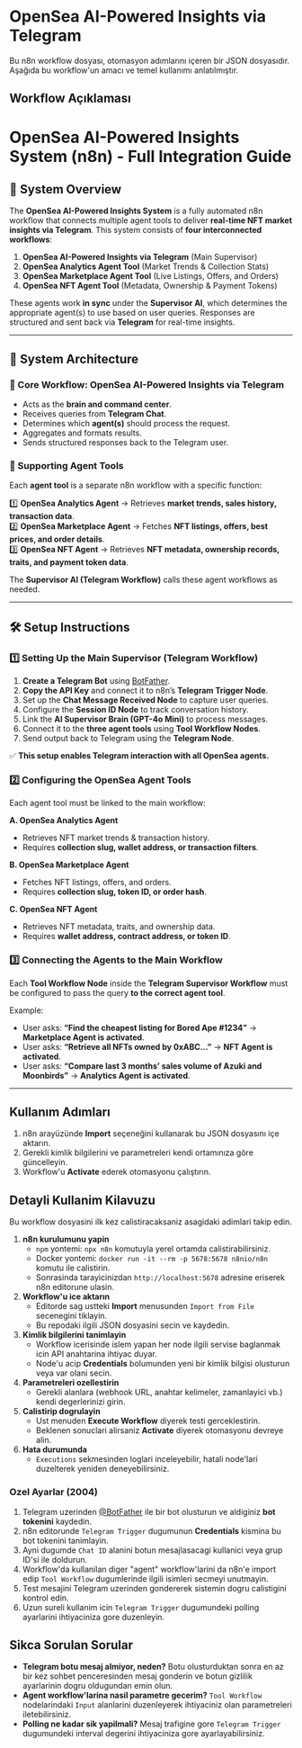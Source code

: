 # OpenSea AI-Powered Insights via Telegram

Bu n8n workflow dosyası, otomasyon adımlarını içeren bir JSON dosyasıdır.
Aşağıda bu workflow'un amacı ve temel kullanımı anlatılmıştır.

## Workflow Açıklaması
# OpenSea AI-Powered Insights System (n8n) - Full Integration Guide

## 🚀 System Overview
The **OpenSea AI-Powered Insights System** is a fully automated n8n workflow that connects multiple agent tools to deliver **real-time NFT market insights via Telegram**. This system consists of **four interconnected workflows**:

1. **OpenSea AI-Powered Insights via Telegram** (Main Supervisor)  
2. **OpenSea Analytics Agent Tool** (Market Trends & Collection Stats)  
3. **OpenSea Marketplace Agent Tool** (Live Listings, Offers, and Orders)  
4. **OpenSea NFT Agent Tool** (Metadata, Ownership & Payment Tokens)

These agents work **in sync** under the **Supervisor AI**, which determines the appropriate agent(s) to use based on user queries. Responses are structured and sent back via **Telegram** for real-time insights.

---

## 🔗 **System Architecture**

### **🔹 Core Workflow: OpenSea AI-Powered Insights via Telegram**
- Acts as the **brain and command center**.
- Receives queries from **Telegram Chat**.
- Determines which **agent(s)** should process the request.
- Aggregates and formats results.
- Sends structured responses back to the Telegram user.

### **🔹 Supporting Agent Tools**
Each **agent tool** is a separate n8n workflow with a specific function:

1️⃣ **OpenSea Analytics Agent** → Retrieves **market trends, sales history, transaction data**.  
2️⃣ **OpenSea Marketplace Agent** → Fetches **NFT listings, offers, best prices, and order details**.  
3️⃣ **OpenSea NFT Agent** → Retrieves **NFT metadata, ownership records, traits, and payment token data**.

The **Supervisor AI (Telegram Workflow)** calls these agent workflows as needed.

---

## 🛠 **Setup Instructions**

### **1️⃣ Setting Up the Main Supervisor (Telegram Workflow)**
1. **Create a Telegram Bot** using [BotFather](https://t.me/botfather).
2. **Copy the API Key** and connect it to n8n’s **Telegram Trigger Node**.
3. Set up the **Chat Message Received Node** to capture user queries.
4. Configure the **Session ID Node** to track conversation history.
5. Link the **AI Supervisor Brain (GPT-4o Mini)** to process messages.
6. Connect it to the **three agent tools** using **Tool Workflow Nodes**.
7. Send output back to Telegram using the **Telegram Node**.

✅ **This setup enables Telegram interaction with all OpenSea agents.**

### **2️⃣ Configuring the OpenSea Agent Tools**
Each agent tool must be linked to the main workflow:

**A. OpenSea Analytics Agent**
- Retrieves NFT market trends & transaction history.
- Requires **collection slug, wallet address, or transaction filters**.

**B. OpenSea Marketplace Agent**
- Fetches NFT listings, offers, and orders.
- Requires **collection slug, token ID, or order hash**.

**C. OpenSea NFT Agent**
- Retrieves NFT metadata, traits, and ownership data.
- Requires **wallet address, contract address, or token ID**.

### **3️⃣ Connecting the Agents to the Main Workflow**
Each **Tool Workflow Node** inside the **Telegram Supervisor Workflow** must be configured to pass the query **to the correct agent tool**.

Example:
- User asks: **“Find the cheapest listing for Bored Ape #1234”** → **Marketplace Agent is activated**.
- User asks: **“Retrieve all NFTs owned by 0xABC...”** → **NFT Agent is activated**.
- User asks: **“Compare last 3 months’ sales volume of Azuki and Moonbirds”** → **Analytics Agent is activated**.

---

## Kullanım Adımları
1. n8n arayüzünde **Import** seçeneğini kullanarak bu JSON dosyasını içe aktarın.
2. Gerekli kimlik bilgilerini ve parametreleri kendi ortamınıza göre güncelleyin.
3. Workflow'u **Activate** ederek otomasyonu çalıştırın.
## Detayli Kullanim Kilavuzu

Bu workflow dosyasini ilk kez calistiracaksaniz asagidaki adimlari takip edin.

1. **n8n kurulumunu yapin**  
   - `npm` yontemi: `npx n8n` komutuyla yerel ortamda calistirabilirsiniz.  
   - Docker yontemi: `docker run -it --rm -p 5678:5678 n8nio/n8n` komutu ile calistirin.  
   - Sonrasinda tarayicinizdan `http://localhost:5678` adresine eriserek n8n editorune ulasin.
2. **Workflow'u ice aktarın**  
   - Editorde sag ustteki **Import** menusunden `Import from File` secenegini tiklayin.  
   - Bu repodaki ilgili JSON dosyasini secin ve kaydedin.
3. **Kimlik bilgilerini tanimlayin**  
   - Workflow icerisinde islem yapan her node ilgili servise baglanmak icin API anahtarina ihtiyac duyar.  
   - Node'u acip **Credentials** bolumunden yeni bir kimlik bilgisi olusturun veya var olani secin.
4. **Parametreleri ozellestirin**  
   - Gerekli alanlara (webhook URL, anahtar kelimeler, zamanlayici vb.) kendi degerlerinizi girin.
5. **Calistirip dogrulayin**  
   - Ust menuden **Execute Workflow** diyerek testi gerceklestirin.  
   - Beklenen sonuclari alirsaniz **Activate** diyerek otomasyonu devreye alin.
6. **Hata durumunda**  
   - `Executions` sekmesinden loglari inceleyebilir, hatali node'lari duzelterek yeniden deneyebilirsiniz.

### Ozel Ayarlar (2004)
1. Telegram uzerinden [@BotFather](https://t.me/BotFather) ile bir bot olusturun ve aldiginiz **bot tokenini** kaydedin.
2. n8n editorunde `Telegram Trigger` dugumunun **Credentials** kismina bu bot tokenini tanimlayin.
3. Ayni dugumde `Chat ID` alanini botun mesajlasacagi kullanici veya grup ID'si ile doldurun.
4. Workflow'da kullanilan diger "agent" workflow'larini da n8n'e import edip `Tool Workflow` dugumlerinde ilgili isimleri secmeyi unutmayin.
5. Test mesajini Telegram uzerinden gondererek sistemin dogru calistigini kontrol edin.
6. Uzun sureli kullanim icin `Telegram Trigger` dugumundeki polling ayarlarini ihtiyaciniza gore duzenleyin.

## Sikca Sorulan Sorular
* **Telegram botu mesaj almiyor, neden?** Botu olusturduktan sonra en az bir kez sohbet penceresinden mesaj gonderin ve botun gizlilik ayarlarinin dogru oldugundan emin olun.
* **Agent workflow'larina nasil parametre gecerim?** `Tool Workflow` nodelarindaki `Input` alanlarini duzenleyerek ihtiyaciniz olan parametreleri iletebilirsiniz.
* **Polling ne kadar sik yapilmali?** Mesaj trafigine gore `Telegram Trigger` dugumundeki interval degerini ihtiyaciniza gore ayarlayabilirsiniz.
